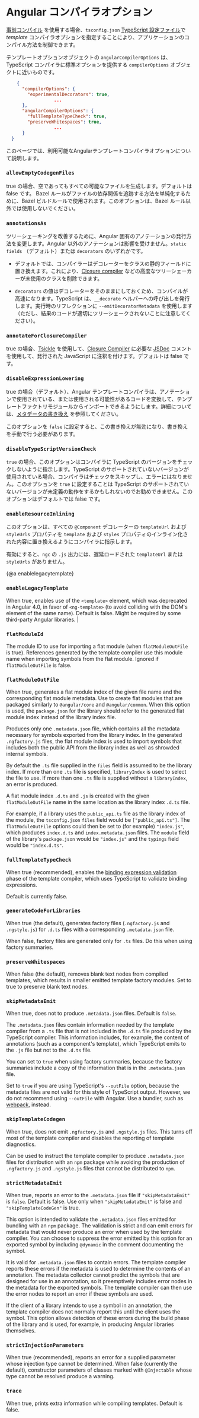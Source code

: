 # Angular コンパイラオプション

[事前コンパイル](guide/aot-compiler) を使用する場合、`tsconfig.json` [TypeScript 設定ファイル](guide/typescript-configuration)で *template* コンパイラオプションを指定することにより、アプリケーションのコンパイル方法を制御できます。

テンプレートオプションオブジェクトの `angularCompilerOptions` は、TypeScript コンパイラに標準オプションを提供する `compilerOptions` オブジェクトに近いものです。

```json
    {
      "compilerOptions": {
        "experimentalDecorators": true,
                  ...
      },
      "angularCompilerOptions": {
        "fullTemplateTypeCheck": true,
        "preserveWhitespaces": true,
                  ...
      }
  }
  ```
このページでは、利用可能なAngularテンプレートコンパイラオプションについて説明します。

### `allowEmptyCodegenFiles`

true の場合、空であってもすべての可能なファイルを生成します。デフォルトは false です。 Bazel ルールがファイルの依存関係を追跡する方法を単純化するために、Bazel ビルドルールで使用されます。このオプションは、Bazel ルール以外では使用しないでください。

### `annotationsAs`

ツリーシェーキングを改善するために、Angular 固有のアノテーションの発行方法を変更します。Angular 以外のアノテーションは影響を受けません。`static fields` （デフォルト）または `decorators` のいずれかです。

* デフォルトでは、コンパイラーはデコレーターをクラスの静的フィールドに置き換えます。これにより、[Closure compiler](https://github.com/google/closure-compiler) などの高度なツリーシェーカーが未使用のクラスを削除できます。

* `decorators` の値はデコレーターをそのままにしておくため、コンパイルが高速になります。TypeScript は、`__decorate` ヘルパーへの呼び出しを発行します。実行時のリフレクションに `--emitDecoratorMetadata` を使用します（ただし、結果のコードが適切にツリーシェークされないことに注意してください）。

### `annotateForClosureCompiler`

true の場合、[Tsickle](https://github.com/angular/tsickle) を使用して、[Closure Compiler](https://github.com/google/closure-compiler) に必要な [JSDoc](http://usejsdoc.org/) コメントを使用して、発行された JavaScript に注釈を付けます。デフォルトは false です。

### `disableExpressionLowering`

true の場合（デフォルト）、Angular テンプレートコンパイラは、アノテーションで使用されている、または使用される可能性があるコードを変換して、テンプレートファクトリモジュールからインポートできるようにします。詳細については、[メタデータの書き換え](guide/aot-compiler#metadata-rewriting) を参照してください。

このオプションを `false` に設定すると、この書き換えが無効になり、書き換えを手動で行う必要があります。

### `disableTypeScriptVersionCheck`

`true` の場合、このオプションはコンパイラに TypeScript のバージョンをチェックしないように指示します。TypeScript のサポートされていないバージョンが使用されている場合、コンパイラはチェックをスキップし、エラーにはなりません。このオプションを `true` に設定することは TypeScript のサポートされていないバージョンが未定義の動作をするかもしれないのでお勧めできません。このオプションはデフォルトでは false です。

### `enableResourceInlining`

このオプションは、すべての `@Component` デコレーターの `templateUrl` および `styleUrls` プロパティを `template` および `styles` プロパティのインライン化された内容に置き換えるようにコンパイラに指示します。

有効にすると、`ngc` の `.js` 出力には、遅延ロードされた `templateUrl` または `styleUrls` がありません。


{@a enablelegacytemplate}

### `enableLegacyTemplate`

When true, enables use of the `<template>` element, which was deprecated in Angular 4.0, in favor of `<ng-template>` (to avoid colliding with the DOM's element of the same name). Default is false. Might be required by some third-party Angular libraries. |

### `flatModuleId`

The module ID to use for importing a flat module (when `flatModuleOutFile` is true). References generated by the template compiler use this module name when importing symbols
from the flat module. Ignored if `flatModuleOutFile` is false.

### `flatModuleOutFile`

When true, generates a flat module index of the given file name and the corresponding flat module metadata. Use to create flat modules that are packaged similarly to `@angular/core` and `@angular/common`. When this option is used, the `package.json` for the library should refer
to the generated flat module index instead of the library index file.

Produces only one `.metadata.json` file, which contains all the metadata necessary
for symbols exported from the library index. In the generated `.ngfactory.js` files, the flat
module index is used to import symbols that includes both the public API from the library index
as well as shrowded internal symbols.

By default the `.ts` file supplied in the `files` field is assumed to be the library index.
If more than one `.ts` file is specified, `libraryIndex` is used to select the file to use.
If more than one `.ts` file is supplied without a `libraryIndex`, an error is produced.

A flat module index `.d.ts` and `.js` is created with the given `flatModuleOutFile` name in the same location as the library index `.d.ts` file.

For example, if a library uses the `public_api.ts` file as the library index of the module, the `tsconfig.json` `files` field would be `["public_api.ts"]`.
The `flatModuleOutFile` options could then be set to (for example) `"index.js"`, which produces `index.d.ts` and  `index.metadata.json` files.
The `module` field of the library's `package.json` would be `"index.js"` and the `typings` field
would be `"index.d.ts"`.

### `fullTemplateTypeCheck`

When true (recommended), enables the [binding expression validation](guide/aot-compiler#binding-expression-validation) phase of the template compiler, which uses TypeScript to validate binding expressions.

Default is currently false.

### `generateCodeForLibraries`

When true (the default), generates factory files (`.ngfactory.js` and `.ngstyle.js`)
for `.d.ts` files with a corresponding `.metadata.json` file.

When false, factory files are generated only for `.ts` files. Do this when using factory summaries.


### `preserveWhitespaces`

When false (the default), removes blank text nodes from compiled templates, which results in smaller emitted template factory modules. Set to true to preserve blank text nodes.

### `skipMetadataEmit`

When true, does not to produce `.metadata.json` files. Default is `false`.

The `.metadata.json` files contain information needed by the template compiler from a `.ts`
file that is not included in the `.d.ts` file produced by the TypeScript compiler.
This information includes, for example, the content of annotations  (such as a component's template), which TypeScript emits to the `.js` file but not to the `.d.ts` file.

You can set to `true` when using factory summaries, because the factory summaries
include a copy of the information that is in the `.metadata.json` file.

Set to `true` if you are using TypeScript's `--outFile` option, because the metadata files
are not valid for this style of TypeScript output. However, we do not recommend using `--outFile` with Angular. Use a bundler, such as [webpack](https://webpack.js.org/), instead.

### `skipTemplateCodegen`

When true, does not emit `.ngfactory.js` and `.ngstyle.js` files. This turns off most of the template compiler and disables the reporting of template diagnostics.

Can be used to instruct the template compiler to produce `.metadata.json` files for distribution with an `npm` package while avoiding the production of `.ngfactory.js` and `.ngstyle.js` files that cannot be distributed to `npm`.

### `strictMetadataEmit`

When true, reports an error to the `.metadata.json` file if `"skipMetadataEmit"` is `false`.
Default is false. Use only when `"skipMetadataEmit"` is false and `"skipTemplateCodeGen"` is true.

This option is intended to validate the `.metadata.json` files emitted for bundling with an `npm` package. The validation is strict and can emit errors for metadata that would never produce an error when used by the template compiler. You can choose to suppress the error emitted by this option for an exported symbol by including `@dynamic` in the comment documenting the symbol.

It is valid for `.metadata.json` files to contain errors.
The template compiler reports these errors if the metadata is used to determine the contents of an annotation.
The metadata collector cannot predict the symbols that are designed for use in an annotation, so it preemptively includes error nodes in the metadata for the exported symbols.
The template compiler can then use the error nodes to report an error if these symbols are used.

If the client of a library intends to use a symbol in an annotation, the template compiler does not normally report this until the client uses the symbol.
This option allows detection of these errors during the build phase of
the library and is used, for example, in producing Angular libraries themselves.

### `strictInjectionParameters`

When true (recommended), reports an error for a supplied parameter whose injection type cannot be determined. When false (currently the default), constructor parameters of classes marked with `@Injectable` whose type cannot be resolved produce a warning.

### `trace`

When true, prints extra information while compiling templates. Default is false.
